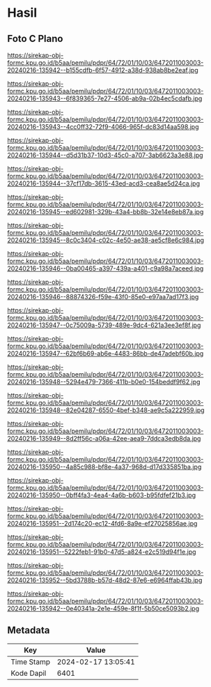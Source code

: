 # Hasil

## Foto C Plano

https://sirekap-obj-formc.kpu.go.id/b5aa/pemilu/pdpr/64/72/01/10/03/6472011003003-20240216-135942--b155cdfb-6f57-4912-a38d-938ab8be2eaf.jpg

https://sirekap-obj-formc.kpu.go.id/b5aa/pemilu/pdpr/64/72/01/10/03/6472011003003-20240216-135943--6f839365-7e27-4506-ab9a-02b4ec5cdafb.jpg

https://sirekap-obj-formc.kpu.go.id/b5aa/pemilu/pdpr/64/72/01/10/03/6472011003003-20240216-135943--4cc0ff32-72f9-4066-965f-dc83d14aa598.jpg

https://sirekap-obj-formc.kpu.go.id/b5aa/pemilu/pdpr/64/72/01/10/03/6472011003003-20240216-135944--d5d31b37-10d3-45c0-a707-3ab6623a3e88.jpg

https://sirekap-obj-formc.kpu.go.id/b5aa/pemilu/pdpr/64/72/01/10/03/6472011003003-20240216-135944--37cf17db-3615-43ed-acd3-cea8ae5d24ca.jpg

https://sirekap-obj-formc.kpu.go.id/b5aa/pemilu/pdpr/64/72/01/10/03/6472011003003-20240216-135945--ed602981-329b-43a4-bb8b-32e14e8eb87a.jpg

https://sirekap-obj-formc.kpu.go.id/b5aa/pemilu/pdpr/64/72/01/10/03/6472011003003-20240216-135945--8c0c3404-c02c-4e50-ae38-ae5cf8e6c984.jpg

https://sirekap-obj-formc.kpu.go.id/b5aa/pemilu/pdpr/64/72/01/10/03/6472011003003-20240216-135946--0ba00465-a397-439a-a401-c9a98a7aceed.jpg

https://sirekap-obj-formc.kpu.go.id/b5aa/pemilu/pdpr/64/72/01/10/03/6472011003003-20240216-135946--88874326-f59e-43f0-85e0-e97aa7ad17f3.jpg

https://sirekap-obj-formc.kpu.go.id/b5aa/pemilu/pdpr/64/72/01/10/03/6472011003003-20240216-135947--0c75009a-5739-489e-9dc4-621a3ee3ef8f.jpg

https://sirekap-obj-formc.kpu.go.id/b5aa/pemilu/pdpr/64/72/01/10/03/6472011003003-20240216-135947--62bf6b69-ab6e-4483-86bb-de47adebf60b.jpg

https://sirekap-obj-formc.kpu.go.id/b5aa/pemilu/pdpr/64/72/01/10/03/6472011003003-20240216-135948--5294e479-7366-411b-b0e0-154beddf9f62.jpg

https://sirekap-obj-formc.kpu.go.id/b5aa/pemilu/pdpr/64/72/01/10/03/6472011003003-20240216-135948--82e04287-6550-4bef-b348-ae9c5a222959.jpg

https://sirekap-obj-formc.kpu.go.id/b5aa/pemilu/pdpr/64/72/01/10/03/6472011003003-20240216-135949--8d2ff56c-a06a-42ee-aea9-7ddca3edb8da.jpg

https://sirekap-obj-formc.kpu.go.id/b5aa/pemilu/pdpr/64/72/01/10/03/6472011003003-20240216-135950--4a85c988-bf8e-4a37-968d-d17d335851ba.jpg

https://sirekap-obj-formc.kpu.go.id/b5aa/pemilu/pdpr/64/72/01/10/03/6472011003003-20240216-135950--0bff4fa3-4ea4-4a6b-b603-b95fdfef21b3.jpg

https://sirekap-obj-formc.kpu.go.id/b5aa/pemilu/pdpr/64/72/01/10/03/6472011003003-20240216-135951--2d174c20-ec12-4fd6-8a9e-ef27025856ae.jpg

https://sirekap-obj-formc.kpu.go.id/b5aa/pemilu/pdpr/64/72/01/10/03/6472011003003-20240216-135951--5222feb1-91b0-47d5-a824-e2c519d94f1e.jpg

https://sirekap-obj-formc.kpu.go.id/b5aa/pemilu/pdpr/64/72/01/10/03/6472011003003-20240216-135952--5bd3788b-b57d-48d2-87e6-e6964ffab43b.jpg

https://sirekap-obj-formc.kpu.go.id/b5aa/pemilu/pdpr/64/72/01/10/03/6472011003003-20240216-135942--0e40341a-2e1e-459e-8f1f-5b50ce5093b2.jpg


## Metadata

| Key        | Value               |
| ---------- | ------------------- |
| Time Stamp | 2024-02-17 13:05:41 |
| Kode Dapil | 6401                |



